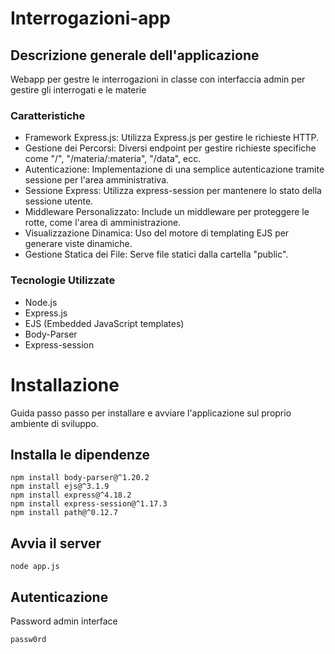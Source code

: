 # Interrogazioni-app

## Descrizione generale dell'applicazione

Webapp per gestre le interrogazioni in classe con interfaccia admin per gestire gli interrogati e le materie

### Caratteristiche

* Framework Express.js: Utilizza Express.js per gestire le richieste HTTP.
* Gestione dei Percorsi: Diversi endpoint per gestire richieste specifiche come "/", "/materia/:materia", "/data", ecc.
* Autenticazione: Implementazione di una semplice autenticazione tramite sessione per l'area amministrativa.
* Sessione Express: Utilizza express-session per mantenere lo stato della sessione utente.
* Middleware Personalizzato: Include un middleware per proteggere le rotte, come l'area di amministrazione.
* Visualizzazione Dinamica: Uso del motore di templating EJS per generare viste dinamiche.
* Gestione Statica dei File: Serve file statici dalla cartella "public".

### Tecnologie Utilizzate

* Node.js
* Express.js
* EJS (Embedded JavaScript templates)
* Body-Parser
* Express-session

# Installazione

Guida passo passo per installare e avviare l'applicazione sul proprio ambiente di sviluppo.

## Installa le dipendenze
    npm install body-parser@^1.20.2
    npm install ejs@^3.1.9
    npm install express@^4.18.2
    npm install express-session@^1.17.3
    npm install path@^0.12.7

## Avvia il server
    node app.js
    
## Autenticazione 

Password admin interface 

    passw0rd
